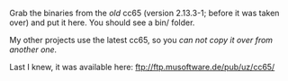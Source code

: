 Grab the binaries from the *old* cc65 (version 2.13.3-1; before it was taken over) and put it here. You should see a bin/ folder.

My other projects use the latest cc65, so you *can not copy it over from another one.*

Last I knew, it was available here: ftp://ftp.musoftware.de/pub/uz/cc65/ 